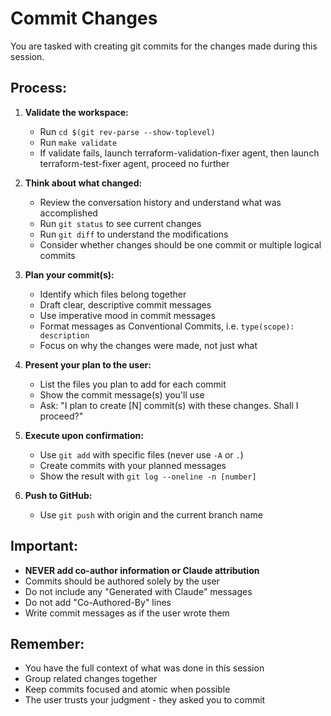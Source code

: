# Commit Changes

You are tasked with creating git commits for the changes made during this session.

## Process:

1. **Validate the workspace:**
   - Run `cd $(git rev-parse --show-toplevel)`
   - Run `make validate`
   - If validate fails, launch terraform-validation-fixer agent, then launch terraform-test-fixer agent, proceed no further

2. **Think about what changed:**
   - Review the conversation history and understand what was accomplished
   - Run `git status` to see current changes
   - Run `git diff` to understand the modifications
   - Consider whether changes should be one commit or multiple logical commits

3. **Plan your commit(s):**
   - Identify which files belong together
   - Draft clear, descriptive commit messages
   - Use imperative mood in commit messages
   - Format messages as Conventional Commits, i.e. `type(scope): description`
   - Focus on why the changes were made, not just what

4. **Present your plan to the user:**
   - List the files you plan to add for each commit
   - Show the commit message(s) you'll use
   - Ask: "I plan to create [N] commit(s) with these changes. Shall I proceed?"

5. **Execute upon confirmation:**
   - Use `git add` with specific files (never use `-A` or `.`)
   - Create commits with your planned messages
   - Show the result with `git log --oneline -n [number]`

6. **Push to GitHub:**
   - Use `git push` with origin and the current branch name

## Important:
- **NEVER add co-author information or Claude attribution**
- Commits should be authored solely by the user
- Do not include any "Generated with Claude" messages
- Do not add "Co-Authored-By" lines
- Write commit messages as if the user wrote them

## Remember:
- You have the full context of what was done in this session
- Group related changes together
- Keep commits focused and atomic when possible
- The user trusts your judgment - they asked you to commit
